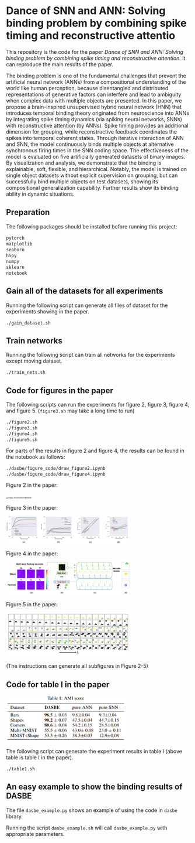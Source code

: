 # Dance of SNN and ANN: Solving binding problem by combining spike timing and reconstructive attentio

This repository is the code for the paper *Dance of SNN and ANN: Solving binding problem by combining spike timing and reconstructive attention.* It can reproduce the main results of the paper.

The binding problem is one of the fundamental challenges that prevent the artificial neural network (ANNs) from a compositional understanding of the world like human perception, because disentangled and distributed representations of generative factors can interfere and lead to ambiguity when complex data with multiple objects are presented. In this paper, we propose a brain-inspired unsupervised hybrid neural network (HNN) that introduces temporal binding theory originated from neuroscience into ANNs by integrating spike timing dynamics (via spiking neural networks, SNNs) with reconstructive attention (by ANNs). Spike timing provides an additional dimension for grouping, while reconstructive feedback coordinates the spikes into temporal coherent states. Through iterative interaction of ANN and SNN, the model continuously binds multiple objects at alternative synchronous firing times in the SNN coding space. The effectiveness of the model is evaluated on five artificially generated datasets of binary images. By visualization and analysis, we demonstrate that the binding is explainable, soft, flexible, and hierarchical. Notably, the model is trained on single object datasets without explicit supervision on grouping, but can successfully bind multiple objects on test datasets, showing its compositional generalization capability. Further results show its binding ability in dynamic situations.

## Preparation

The following packages should be installed before running this project:

```
pytorch
matplotlib
seaborn
h5py
numpy
sklearn
notebook

```

## Gain all of the datasets for all experiments

Running the following script can generate all files of dataset for the experiments showing in the paper.

```
./gain_dataset.sh
```

## Train networks

Running the following script can train all networks for the experiments except moving dataset.

```
./train_nets.sh
```

## Code for figures in the paper

The following scripts can run the experiments for figure 2, figure 3, figure 4, and figure 5. (`figure3.sh` may take a long time to run)

```
./figure2.sh
./figure3.sh
./figure4.sh
./figure5.sh
```

For parts of the results in figure 2 and figure 4, the results can be found in the notebook as follows:

```
./dasbe/figure_code/draw_figure2.ipynb
./dasbe/figure_code/draw_figure4.ipynb
```

Figure 2 in the paper:

<img src="images/Fig2.png" alt="image-20220208220554698" style="zoom:33%;" />

Figure 3 in the paper:

<img src="images/Fig3.png" alt="image-20220208220554698" style="zoom:33%;" />

Figure 4 in the paper:

<img src="images/Fig4.png" alt="image-20220208220554698" style="zoom:33%;" />

Figure 5 in the paper:

<img src="images/Fig5.png" alt="image-20220208220554698" style="zoom:33%;" />

(The instructions can generate all subfigures in Figure 2-5)

## Code for table I in the paper

<img src="images/table.png" alt="image-20220208220554698" style="zoom:33%;" />

The following script can generate the experiment results in table I (above table is table I in the paper).

```
./table1.sh
```

## An easy example to show the binding results of DASBE

The file `dasbe_example.py` shows an example of using the code in `dasbe` library.

Running the script `dasbe_example.sh` will call `dasbe_example.py` with appropriate parameters.
